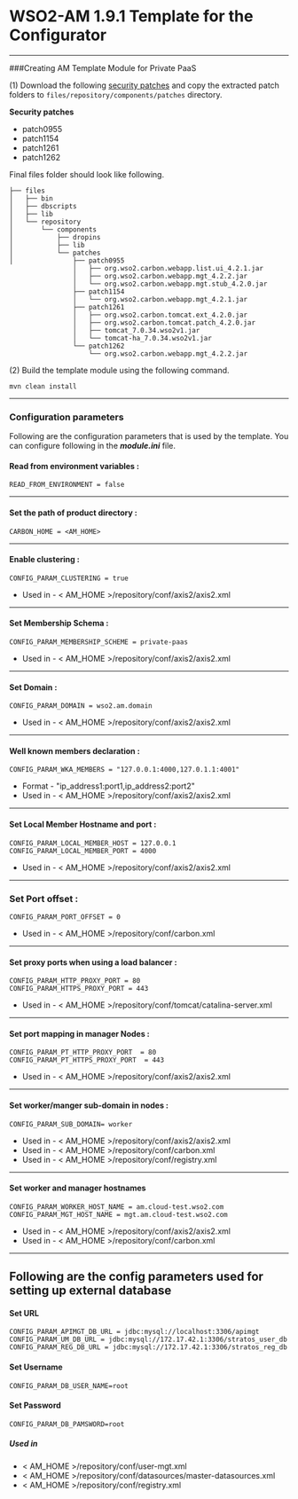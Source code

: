 # WSO2-AM 1.9.1 Template for the Configurator
---


###Creating AM Template Module for Private PaaS

(1) Download the following [security patches](http://product-dist.wso2.com/downloads/carbon/4.2.0/) and copy the 
extracted patch folders to `files/repository/components/patches` directory.

**Security patches**
* patch0955
* patch1154
* patch1261
* patch1262

Final files folder should look like following.

```
├── files
│   ├── bin
│   ├── dbscripts
│   ├── lib
│   └── repository
│       └── components
│           ├── dropins
│           ├── lib
│           └── patches
│               ├── patch0955
                │   ├── org.wso2.carbon.webapp.list.ui_4.2.1.jar
                │   ├── org.wso2.carbon.webapp.mgt_4.2.2.jar
                │   └── org.wso2.carbon.webapp.mgt.stub_4.2.0.jar
                ├── patch1154
                │   └── org.wso2.carbon.webapp.mgt_4.2.1.jar
                ├── patch1261
                │   ├── org.wso2.carbon.tomcat.ext_4.2.0.jar
                │   ├── org.wso2.carbon.tomcat.patch_4.2.0.jar
                │   ├── tomcat_7.0.34.wso2v1.jar
                │   └── tomcat-ha_7.0.34.wso2v1.jar
                └── patch1262
                    └── org.wso2.carbon.webapp.mgt_4.2.2.jar

```

(2) Build the template module using the following command.

```
mvn clean install
```

---
### Configuration parameters
Following are the configuration parameters that is used by the template.
You can configure following in the ***module.ini*** file.

#### Read from environment variables :


    READ_FROM_ENVIRONMENT = false
 

-------------------------------------------------------------------------------------

#### Set the path of product directory :

    CARBON_HOME = <AM_HOME>

---

#### Enable clustering : 

    CONFIG_PARAM_CLUSTERING = true

* Used in - < AM_HOME >/repository/conf/axis2/axis2.xml

---

#### Set Membership Schema :

    CONFIG_PARAM_MEMBERSHIP_SCHEME = private-paas

* Used in - < AM_HOME >/repository/conf/axis2/axis2.xml

---
        
#### Set Domain :

    CONFIG_PARAM_DOMAIN = wso2.am.domain

* Used in - < AM_HOME >/repository/conf/axis2/axis2.xml

---

#### Well known members declaration :

    CONFIG_PARAM_WKA_MEMBERS = "127.0.0.1:4000,127.0.1.1:4001"

* Format - "ip_address1:port1,ip_address2:port2"
* Used in - < AM_HOME >/repository/conf/axis2/axis2.xml

---

#### Set Local Member Hostname and port :

    CONFIG_PARAM_LOCAL_MEMBER_HOST = 127.0.0.1
    CONFIG_PARAM_LOCAL_MEMBER_PORT = 4000

* Used in - < AM_HOME >/repository/conf/axis2/axis2.xml

---

### Set Port offset :

    CONFIG_PARAM_PORT_OFFSET = 0

* Used in - < AM_HOME >/repository/conf/carbon.xml

---
#### Set proxy ports when using a load balancer :

    CONFIG_PARAM_HTTP_PROXY_PORT = 80
    CONFIG_PARAM_HTTPS_PROXY_PORT = 443

* Used in - < AM_HOME >/repository/conf/tomcat/catalina-server.xml

---
#### Set port mapping in manager Nodes :

    CONFIG_PARAM_PT_HTTP_PROXY_PORT  = 80
    CONFIG_PARAM_PT_HTTPS_PROXY_PORT  = 443

* Used in - < AM_HOME >/repository/conf/axis2/axis2.xml

---
#### Set worker/manger sub-domain in nodes  :

    CONFIG_PARAM_SUB_DOMAIN= worker

 * Used in - < AM_HOME >/repository/conf/axis2/axis2.xml
 * Used in - < AM_HOME >/repository/conf/carbon.xml
 * Used in - < AM_HOME >/repository/conf/registry.xml

---
#### Set worker and manager hostnames

    CONFIG_PARAM_WORKER_HOST_NAME = am.cloud-test.wso2.com
    CONFIG_PARAM_MGT_HOST_NAME = mgt.am.cloud-test.wso2.com

* Used in - < AM_HOME >/repository/conf/axis2/axis2.xml
* Used in - < AM_HOME >/repository/conf/carbon.xml

---

## Following are the config parameters used for setting up external database 
#### Set URL

    CONFIG_PARAM_APIMGT_DB_URL = jdbc:mysql://localhost:3306/apimgt
    CONFIG_PARAM_UM_DB_URL = jdbc:mysql://172.17.42.1:3306/stratos_user_db
    CONFIG_PARAM_REG_DB_URL = jdbc:mysql://172.17.42.1:3306/stratos_reg_db

#### Set Username

    CONFIG_PARAM_DB_USER_NAME=root

#### Set Password

    CONFIG_PARAM_DB_PAMSWORD=root

##### Used in 

* < AM_HOME >/repository/conf/user-mgt.xml
* < AM_HOME >/repository/conf/datasources/master-datasources.xml
* < AM_HOME >/repository/conf/registry.xml